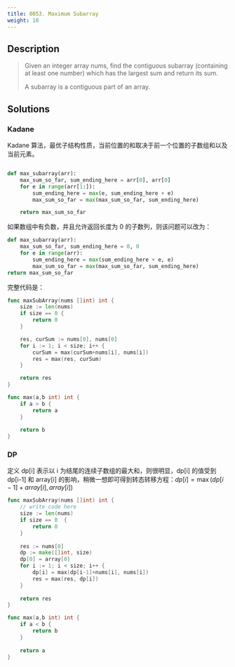 ```yaml
---
title: 0053. Maximum Subarray
weight: 10
---
```


## Description

> Given an integer array nums, find the contiguous subarray (containing at least one number) which has the largest sum and return its sum.
> 
> A subarray is a contiguous part of an array.


## Solutions

### Kadane 

Kadane 算法，最优子结构性质，当前位置的和取决于前一个位置的子数组和以及当前元素。
```python

def max_subarray(arr):
	max_sum_so_far, sum_ending_here = arr[0], arr[0]
	for e in range(arr[1:]):
		sum_ending_here = max(e, sum_ending_here + e)
		max_sum_so_far = max(max_sum_so_far, sum_ending_here)

	return max_sum_so_far
```

如果数组中有负数，并且允许返回长度为 0 的子数列，则该问题可以改为：
```python
def max_subarray(arr):
	max_sum_so_far, sum_ending_here = 0, 0
	for e in range(arr):
		sum_ending_here = max(sum_ending_here + e, e)
		max_sum_so_far = max(max_sum_so_far, sum_ending_here)
return max_sum_so_far
```

完整代码是：
```go
func maxSubArray(nums []int) int {
    size := len(nums)
	if size == 0 {
		return 0
	}

	res, curSum := nums[0], nums[0]
	for i := 1; i < size; i++ {
		curSum = max(curSum+nums[i], nums[i])
		res = max(res, curSum)
	}

	return res
}

func max(a,b int) int {
    if a > b {
        return a
    }
    
    return b
}
```

### DP
定义 dp[i] 表示以 i 为结尾的连续子数组的最大和，则很明显，dp[i] 的值受到 dp[i-1] 和 array[i] 的影响，稍微一想即可得到转态转移方程：$dp[i] = \max (dp[i-1] + array[i], array[i])$
```go
func maxSubArray(nums []int) int {
    // write code here
    size := len(nums)
    if size == 0  {
        return 0
    }
    
    res := nums[0]
    dp := make([]int, size)
    dp[0] = array[0]
    for i := 1; i < size; i++ {
        dp[i] = max(dp[i-1]+nums[i], nums[i])
        res = max(res, dp[i])
    }
    
    return res
}

func max(a,b int) int {
    if a < b {
        return b
    }
    
    return a
}
```
